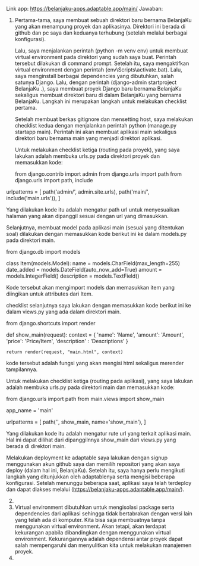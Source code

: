 Link app: https://belanjaku-apps.adaptable.app/main/
Jawaban:
1. Pertama-tama, saya membuat sebuah direktori baru bernama BelanjaKu yang akan menampung proyek dan aplikasinya. Direktori ini berada di github dan pc saya dan keduanya terhubung (setelah melalui berbagai konfigurasi).

   Lalu, saya menjalankan perintah (python -m venv env) untuk membuat virtual environment pada direktori yang sudah saya buat. Perintah tersebut dilakukan di command prompt. Setelah itu, saya mengaktifkan virtual environment dengan perintah (env\Scripts\activate.bat). Lalu, saya menginstall berbagai dependencies yang dibutuhkan, salah satunya Django. Lalu, dengan perintah (django-admin startproject BelanjaKu .), saya membuat proyek Django baru bernama BelanjaKu sekaligus membuat direktori baru di dalam BelanjaKu yang bernama BelanjaKu. Langkah ini merupakan langkah untuk melakukan checklist pertama.

   Setelah membuat berkas gitignore dan mensetting host, saya melakukan checklist kedua dengan menjalankan perintah python (manage.py startapp main). Perintah ini akan membuat aplikasi main sekaligus direktori baru bernama main yang menjadi direktori aplikasi.

   Untuk melakukan checklist ketiga (routing pada proyek), yang saya lakukan adalah membuka urls.py pada direktori proyek dan memasukkan kode:

   from django.contrib import admin
from django.urls import path
from django.urls import path, include

urlpatterns = [
    path('admin/', admin.site.urls),
    path('main/', include('main.urls')),
]

  Yang dilakukan kode itu adalah mengatur path url untuk menyesuaikan halaman yang akan dipanggil sesuai dengan url yang dimasukkan.

  Selanjutnya, membuat model pada aplikasi main (sesuai yang ditentukan soal) dilakukan dengan memasukkan kode berikut ini ke dalam models.py pada direktori main.

  from django.db import models

class Item(models.Model):
    name = models.CharField(max_length=255)
    date_added = models.DateField(auto_now_add=True)
    amount = models.IntegerField()
    description = models.TextField()

  Kode tersebut akan mengimport models dan memasukkan item yang diingikan untuk attributes dari Item.

  checklist selanjutnya saya lakukan dengan memasukkan kode berikut ini ke dalam views.py yang ada dalam direktori main.

  from django.shortcuts import render

def show_main(request):
    context = {
        'name': 'Name',
        'amount': 'Amount',
        'price': 'Price/Item',
        'description' : 'Descriptions'
    }

    return render(request, "main.html", context)
kode tersebut adalah fungsi yang akan mengisi html sekaligus merender tampilannya.

 Untuk melakukan checklist ketiga (routing pada aplikasi), yang saya lakukan adalah membuka urls.py pada direktori main dan memasukkan kode:

   from django.urls import path
from main.views import show_main

app_name = 'main'

urlpatterns = [
    path('', show_main, name='show_main'),
]

  Yang dilakukan kode itu adalah mengatur rute url yang terkait aplikasi main. Hal ini dapat dilihat dari dipanggilnnya show_main dari views.py yang berada di direktori main.

  Melakukan deployment ke adaptable saya lakukan dengan signup menggunakan akun github saya dan memilih repositori yang akan saya deploy (dalam hal ini, BelanjaKu). Setelah itu, saya hanya perlu mengikuti langkah yang ditunjukkan oleh adaptablenya serta mengisi beberapa konfigurasi. Setelah menunggu beberapa saat, aplikasi saya telah terdeploy dan dapat diakses melalui  (https://belanjaku-apps.adaptable.app/main/).

2. 
3.  Virtual environment dibutuhkan untuk mengisolasi package serta dependencies dari aplikasi sehingga tidak bertabrakan dengan versi lain yang telah ada di komputer. Kita bisa saja membuatnya tanpa menggunakan virtual environment. Akan tetapi, akan terdapat kekurangan apabila dibandingkan dengan menggunakan virtual environment. Kekurangannya adalah dependensi antar proyek dapat salah mempengaruhi dan menyulitkan kita untuk melakukan manajemen proyek.
4.  
